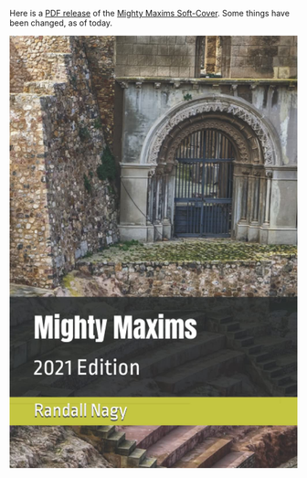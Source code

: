 Here is a [PDF release](MM_08_14_2023_FREE.pdf) of the [Mighty Maxims Soft-Cover](https://www.amazon.com/dp/B09H9DV8KV). Some things have been changed, as of today.

![MM_Cover_2021.jpg](MM_Cover_2021.jpg)
